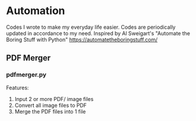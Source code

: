 # Automation
Codes I wrote to make my everyday life easier. Codes are periodically updated in accordance to my need.
Inspired by Al Sweigart's "Automate the Boring Stuff with Python"
https://automatetheboringstuff.com/

## PDF Merger
### pdfmerger.py
Features:
  1. Input 2 or more PDF/ image files
  2. Convert all image files to PDF
  3. Merge the PDF files into 1 file

